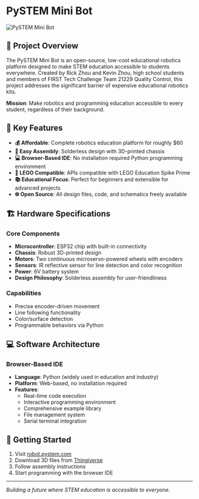 # PySTEM Mini Bot

![PySTEM Mini Bot](minibot.png)

## 🤖 Project Overview

The PySTEM Mini Bot is an open-source, low-cost educational robotics platform designed to make STEM education accessible to students everywhere. Created by Rick Zhou and Kevin Zhou, high school students and members of FIRST Tech Challenge Team 21229 Quality Control, this project addresses the significant barrier of expensive educational robotics kits.

**Mission**: Make robotics and programming education accessible to every student, regardless of their background.

## 🎯 Key Features

- **💰 Affordable**: Complete robotics education platform for roughly $60
- **🔧 Easy Assembly**: Solderless design with 3D-printed chassis
- **💻 Browser-Based IDE**: No installation required Python programming environment
- **🔄 LEGO Compatible**: APIs compatible with LEGO Education Spike Prime
- **📚 Educational Focus**: Perfect for beginners and extensible for advanced projects
- **🌐 Open Source**: All design files, code, and schematics freely available

## 🏗️ Hardware Specifications

### Core Components
- **Microcontroller**: ESP32 chip with built-in connectivity
- **Chassis**: Robust 3D-printed design
- **Motors**: Two continuous microservo-powered wheels with encoders
- **Sensors**: IR reflective sensor for line detection and color recognition
- **Power**: 6V battery system
- **Design Philosophy**: Solderless assembly for user-friendliness

### Capabilities
- Precise encoder-driven movement
- Line following functionality
- Color/surface detection
- Programmable behaviors via Python

## 💻 Software Architecture

### Browser-Based IDE
- **Language**: Python (widely used in education and industry)
- **Platform**: Web-based, no installation required
- **Features**: 
  - Real-time code execution
  - Interactive programming environment
  - Comprehensive example library
  - File management system
  - Serial terminal integration

## 🚀 Getting Started

1. Visit [robot.pystem.com](https://robot.pystem.com/)
2. Download 3D files from [Thingiverse](https://www.thingiverse.com/thing:7135823)
3. Follow assembly instructions
4. Start programming with the browser IDE

---

*Building a future where STEM education is accessible to everyone.*